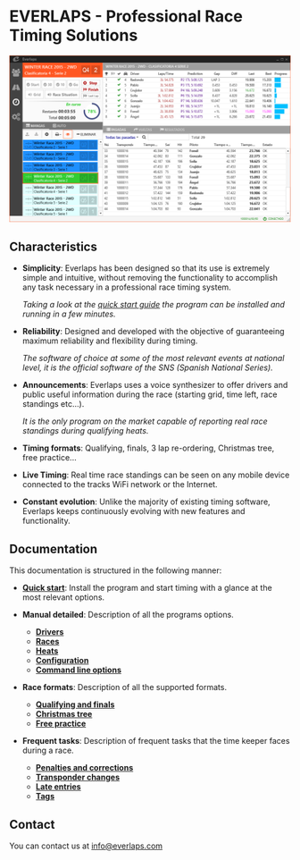 # EVERLAPS - Professional Race Timing Solutions

![Everlaps](./img/heats.png)

##  Characteristics

- **Simplicity**: Everlaps has been designed so that its use is extremely simple and intuitive, without removing the functionality to accomplish any task necessary in a professional race timing system.

	*Taking a look at the [quick start guide](quick-start.md) the program can be installed and running in a few minutes.*

- **Reliability**: Designed and developed with the objective of guaranteeing maximum reliability and flexibility during timing.

	*The software of choice at some of the most relevant events at national level, it is the official software of the SNS (Spanish National Series).*

- **Announcements**: Everlaps uses a voice synthesizer to offer drivers and public useful information during the race (starting grid, time left, race standings etc...).
 
	*It is the only program on the market capable of reporting real race standings during qualifying heats.*
 
- **Timing formats**: Qualifying, finals, 3 lap re-ordering, Christmas tree, free practice...

- **Live Timing**: Real time race standings can be seen on any mobile device connected to the tracks WiFi network or the  Internet. 

- **Constant evolution**: Unlike the majority of existing timing software, Everlaps keeps continuously evolving with new features and functionality.

## Documentation

This documentation is structured in the following manner:

- [**Quick start**](quick-start.md): Install the program and start timing with a glance at the most relevant options.

- **Manual detailed**: Description of all the programs options.
	- [**Drivers**](user-guide/drivers.md)
	- [**Races**](user-guide/races.md)
	- [**Heats**](user-guide/heats.md)
	- [**Configuration**](user-guide/config.md)
	- [**Command line options**](user-guide/commands.md)

- **Race formats**: Description of all the supported formats.
 
	- [**Qualifying and finals**](race-formats/qualify-finals.md)
	- [**Christmas tree**](race-formats/christmas-tree.md)
	- [**Free practice**](race-formats/free-practice.md)

- **Frequent tasks**: Description of frequent tasks that the time keeper faces during a race.
	- [**Penalties and corrections**](common-tasks/punishments-corrections.md)
	- [**Transponder changes**](common-tasks/change-transponders.md)
	- [**Late entries**](common-tasks/late-entries.md)
	- [**Tags**](common-tasks/tags.md)

## Contact

You can contact us at [info@everlaps.com](mailto:info@everlaps.com)
